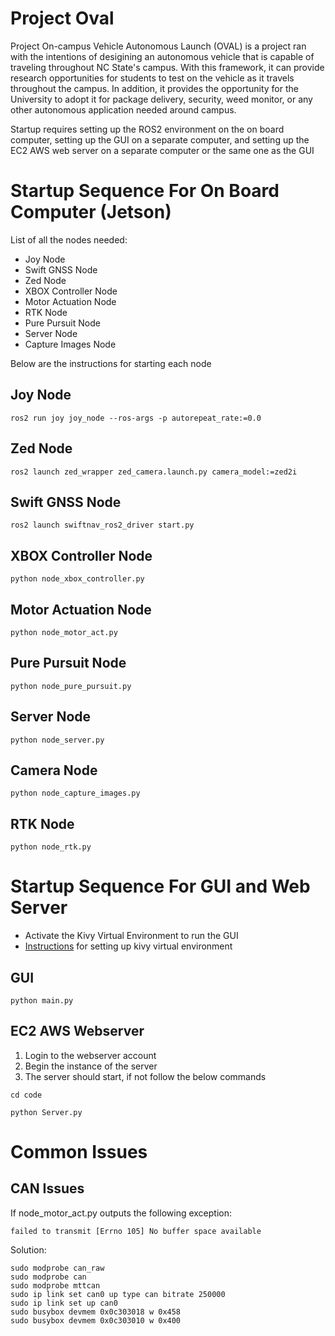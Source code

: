 # Project Oval

Project On-campus Vehicle Autonomous Launch (OVAL) is a project ran with the intentions of desigining an autonomous vehicle that is capable of traveling throughout NC State's campus. With this framework, it can provide research opportunities for students to test on the vehicle as it travels throughout the campus. In addition, it provides the opportunity for the University to adopt it for package delivery, security, weed monitor, or any other autonomous application needed around campus.

Startup requires setting up the ROS2 environment on the on board computer, setting up the GUI on a separate computer, and setting up the EC2 AWS web server on a separate computer or the same one as the GUI

# Startup Sequence For On Board Computer (Jetson)

List of all the nodes needed:
- Joy Node
- Swift GNSS Node
- Zed Node
- XBOX Controller Node
- Motor Actuation Node
- RTK Node
- Pure Pursuit Node
- Server Node
- Capture Images Node

Below are the instructions for starting each node

## Joy Node
```shell
ros2 run joy joy_node --ros-args -p autorepeat_rate:=0.0
```

## Zed Node
```shell
ros2 launch zed_wrapper zed_camera.launch.py camera_model:=zed2i
```

## Swift GNSS Node
```shell
ros2 launch swiftnav_ros2_driver start.py
```

## XBOX Controller Node
```shell
python node_xbox_controller.py
```

## Motor Actuation Node
```shell
python node_motor_act.py
```

## Pure Pursuit Node
```shell
python node_pure_pursuit.py
```

## Server Node
```shell
python node_server.py
```

## Camera Node
```shell
python node_capture_images.py
```

## RTK Node
```shell
python node_rtk.py
```

# Startup Sequence For GUI and Web Server

- Activate the Kivy Virtual Environment to run the GUI
- [Instructions](https://kivy.org/doc/stable-2.0.0/gettingstarted/installation.html) for setting up kivy virtual environment

## GUI
```shell
python main.py
```

## EC2 AWS Webserver
1. Login to the webserver account
2. Begin the instance of the server
3. The server should start, if not follow the below commands

```shell
cd code
```
```shell
python Server.py
```

# Common Issues

## CAN Issues
If node_motor_act.py outputs the following exception:
```shell
failed to transmit [Errno 105] No buffer space available
```
Solution:
```shell
sudo modprobe can_raw
sudo modprobe can
sudo modprobe mttcan
sudo ip link set can0 up type can bitrate 250000
sudo ip link set up can0
sudo busybox devmem 0x0c303018 w 0x458
sudo busybox devmem 0x0c303010 w 0x400
```

